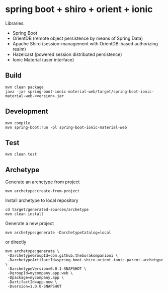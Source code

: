 spring boot + shiro + orient + ionic
====

Libraries:
* Spring Boot
* OrientDB (remote object persistence by means of Spring Data)
* Apache Shiro (session-management with OrientDB-based authorizing realm)
* Hazelcast (powered session distributed persistence)
* Ionic Material (user interface)


## Build
```
mvn clean package
java -jar spring-boot-ionic-material-web/target/spring-boot-ionic-material-web-<version>.jar 
```

## Development
```
mvn compile
mvn spring-boot:run -pl spring-boot-ionic-material-web
```

## Test
```
mvn clean test
```


## Archetype

Generate an archetype from project
```
mvn archetype:create-from-project
```

Install archetype to local repository
```
cd target/generated-sources/archetype
mvn clean install
```

Generate a new project
```
mvn archetype:generate -DarchetypeCatalog=local
```
or directly
```
mvn archetype:generate \
 -DarchetypeGroupId=com.github.theborakompanioni \
 -DarchetypeArtifactId=spring-boot-shiro-orient-ionic-parent-archetype \
 -DarchetypeVersion=0.0.1-SNAPSHOT \
 -DgroupId=mycompany.app.web \
 -Dpackage=mycompany.app \
 -DartifactId=app-new \
 -Dversion=1.0.0-SNAPSHOT
```
